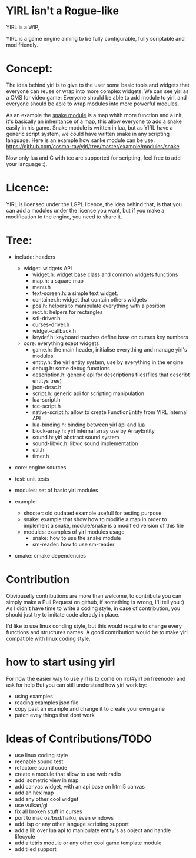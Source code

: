 # YIRL isn't a Rogue-like

YIRL is a WIP,

YIRL is a game engine aiming to be fully configurable, fully scriptable and mod friendly.

# Concept:
The idea behind yirl is to give to the user some basic tools and widgets that everyone can reuse or wrap into more complex widgets.
We can see yirl as a CMS for video game:
Everyone should be able to add module to yirl, and everyone should be able to wrap modules into more powerful modules.

As an example the [snake module](https://github.com/cosmo-ray/yirl/tree/master/modules/snake) is a map whith more function and a init, it's basically an inheritance of a map, this allow everyone to add a snake easily in his game.
Snake module is written in lua, but as YIRL have a generic script system, we could have written snake in any scripting language.
Here is an example how sanke module can be use: https://github.com/cosmo-ray/yirl/tree/master/example/modules/snake.

Now only lua and C with tcc are supported for scripting, feel free to add your language :).


# Licence:
YIRL is licensed under the LGPL licence, the idea behind that, is that you can add a modules under the licence you want, but if you make a modification to the engine, you need to share it.

# Tree:

* include: headers
  * widget: widgets API
    * widget.h: widget base class and common widgets functions
    * map.h: a square map
    * menu.h
    * text-screen.h: a simple text widget.
    * container.h: widget that contain others widgets
    * pos.h: helpers to manipulate everything with a position
    * rect.h: helpers for rectangles
    * sdl-driver.h
    * curses-driver.h
    * widget-callback.h
    * keydef.h: keyboard touches define base on curses key numbers
  * core: everything exept widgets
    * game.h: the main header, initialise everything and manage yirl's modules
    * entity.h: the yirl entity system, use by everything in the engine
    * debug.h: some debug functions
    * description.h: generic api for descriptions files(files that describt entitys tree)
    * json-desc.h
    * script.h: generic api for scripting manipulation
    * lua-script.h
    * tcc-script.h
    * native-script.h: allow to create FunctionEntity from YIRL internal API
    * lua-binding.h: binding between yirl api and lua
    * block-array.h: yirl internal array use by ArrayEntity
    * sound.h: yirl abstract sound system
    * sound-libvlc.h: libvlc sound implementation
    * util.h
    * timer.h
* core: engine sources
* test: unit tests
* modules: set of basic yirl modules
* example:
  * shooter: old oudated example usefull for testing purpose
  * snake: example that show how to modifie a map in order to implement a snake, module/snake is a modified version of this file
  * modules: examples of yirl modules usage
    * snake: how to use the snake module
    * sm-reader: how to use sm-reader
   
* cmake: cmake dependencies

# Contribution

Obviouselly contributions are more than welcome, to contribute you can simply make a Pull Request on github, if something is wrong, I'll tell you :)
As I didn't have time to write a coding style, in case of contribution, you should just try to imitate code alerady in place.

I'd like to use linux conding style, but this would require to change every functions and structures names.
A good contribution would be to make yirl compatible with linux coding style.

# how to start using yirl
For now the easier way to use yirl is to come on irc(#yirl on freenode) and ask for help
But you can still understand how yirl work by:
* using examples
* reading examples json file
* copy past an example and change it to create your own game
* patch evey things that dont work

# Ideas of Contributions/TODO

* use linux coding style
* reenable sound test
* refactore sound code
* create a module that allow to use web radio
* add isometric view in map
* add canvas widget, with an api base on html5 canvas
* add an hex map
* add any other cool widget
* use vulkan/gl
* fix all broken stuff in curses
* port to mac os/bsd/haiku, even windows
* add lisp or any other languge scripting support
* add a lib over lua api to manipulate entity's as object and handle lifecycle
* add a tetris module or any other cool game template module
* add tiled support


